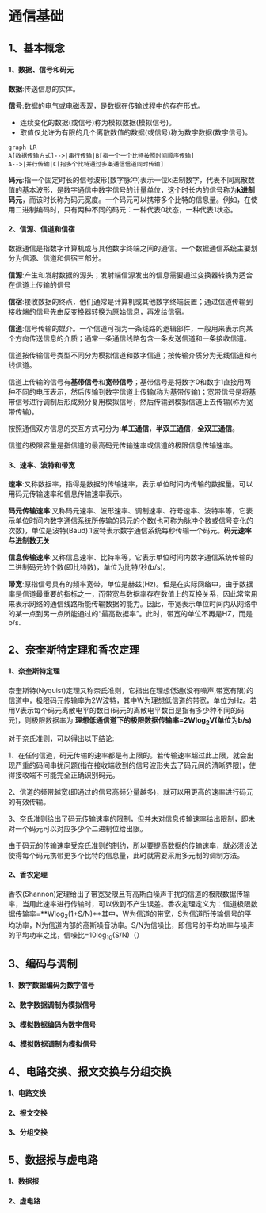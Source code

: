 # 通信基础

## 1、基本概念

#### 1、数据、信号和码元

**数据**:传送信息的实体。

**信号**:数据的电气或电磁表现，是数据在传输过程中的存在形式。

- 连续变化的数据(或信号)称为模拟数据(模拟信号)。
- 取值仅允许为有限的几个离散数值的数据(或信号)称为数字数据(数字信号)。

```mermaid
graph LR
A[数据传输方式]-->|串行传输|B[指一个一个比特按照时间顺序传输]
A-->|并行传输|C[指多个比特通过多条通信信道同时传输]
```

**码元**:指一个固定时长的信号波形(数字脉冲)表示一位k进制数字，代表不同离散数值的基本波形，是数字通信中数字信号的计量单位，这个时长内的信号称为**k进制码元**，而该时长称为码元宽度。一个码元可以携带多个比特的信息量。例如，在使用二进制编码时，只有两种不同的码元：一种代表0状态，一种代表1状态。

#### 2、信源、信道和信宿

数据通信是指数字计算机或与其他数字终端之间的通信。一个数据通信系统主要划分为信源、信道和信宿三部分。

**信源**:产生和发射数据的源头；发射端信源发出的信息需要通过变换器转换为适合在信道上传输的信号

**信宿**:接收数据的终点，他们通常是计算机或其他数字终端装置；通过信道传输到接收端的信号先由反变换器转换为原始信息，再发给信宿。

**信道**:信号传输的媒介。一个信道可视为一条线路的逻辑部件，一般用来表示向某个方向传送信息的介质；通常一条通信线路包含一条发送信道和一条接收信道。

信道按传输信号类型不同分为模拟信道和数字信道；按传输介质分为无线信道和有线信道。

信道上传输的信号有**基带信号**和**宽带信号**；基带信号是将数字0和数字1直接用两种不同的电压表示，然后传输到数字信道上传输(称为基带传输)；宽带信号是将基带信号进行调制后形成频分复用模拟信号，然后传输到模拟信道上去传输(称为宽带传输)。

按照通信双方信息的交互方式可分为:**单工通信**，**半双工通信**，**全双工通信**。

信道的极限容量是指信道的最高码元传输速率或信道的极限信息传输速率。

#### 3、速率、波特和带宽

**速率**:又称数据率，指得是数据的传输速率，表示单位时间内传输的数据量。可以用码元传输速率和信息传输速率表示。

**码元传输速率**:又称码元速率、波形速率、调制速率、符号速率、波特率等，它表示单位时间内数字通信系统所传输的码元的个数(也可称为脉冲个数或信号变化的次数)，单位是波特(Baud).1波特表示数字通信系统每秒传输一个码元。**码元速率与进制数无关**

**信息传输速率**:又称信息速率、比特率等，它表示单位时间内数字通信系统传输的二进制码元的个数(即比特数)，单位为比特/秒(b/s)。

**带宽**:原指信号具有的频率宽带，单位是赫兹(Hz)。但是在实际网络中，由于数据率是信道最重要的指标之一，而带宽与数据率存在数值上的互换关系，因此常常用来表示网络的通信线路所能传输数据的能力。因此，带宽表示单位时间内从网络中的某一点到另一点所能通过的“最高数据率”。此时，带宽的单位不再是HZ，而是b/s.

## 2、奈奎斯特定理和香农定理
#### 1、奈奎斯特定理

奈奎斯特(Nyquist)定理又称奈氏准则，它指出在理想低通(没有噪声,带宽有限)的信道中，极限码元传输率为2W波特，其中W为理想低信道的带宽，单位为Hz。若用V表示每个码元离散电平的数目(码元的离散电平数目是指有多少种不同的码元)，则极限数据率为 **理想低通信道下的极限数据传输率=2Wlog<sub>2</sub>V(单位为b/s)**

对于奈氏准则，可以得出以下结论:

1、在任何信道，码元传输的速率都是有上限的。若传输速率超过此上限，就会出现严重的码间串扰问题(指在接收端收到的信号波形失去了码元间的清晰界限)，使得接收端不可能完全正确识别码元。

2、信道的频带越宽(即通过的信号高频分量越多)，就可以用更高的速率进行码元的有效传输。

3、奈氏准则给出了码元传输速率的限制，但并未对信息传输速率给出限制，即未对一个码元可以对应多少个二进制位给出限。

由于码元的传输速率受奈氏准则的制约，所以要提高数据的传输速率，就必须设法使得每个码元携带更多个比特的信息量，此时就需要采用多元制的调制方法。

#### 2、香农定理

香农(Shannon)定理给出了带宽受限且有高斯白噪声干扰的信道的极限数据传输率，当用此速率进行传输时，可以做到不产生误差。香农定理定义为：信道极限数据传输率=**Wlog<sub>2</sub>(1+S/N)**其中，W为信道的带宽，S为信道所传输信号的平均功率，N为信道内部的高斯噪音功率。S/N为信噪比，即信号的平均功率与噪声的平均功率之比，信噪比=10log<sub>10</sub>(S/N)（）



## 3、编码与调制
#### 1、数字数据编码为数字信号



#### 2、数字数据调制为模拟信号



#### 3、模拟数据编码为数字信号



#### 4、模拟数据调制为模拟信号



## 4、电路交换、报文交换与分组交换
#### 1、电路交换



#### 2、报文交换



#### 3、分组交换



## 5、数据报与虚电路
#### 1、数据报



#### 2、虚电路

